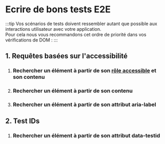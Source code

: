 # Ecrire de bons tests E2E

:::tip
Vos scénarios de tests doivent ressembler autant que possible aux interactions utilisateur avec votre application.<br/>
Pour cela nous vous recommandons cet ordre de priorité dans vos vérifications de DOM :
:::

## 1. Requêtes basées sur l'accessibilité
1. ### Rechercher un élément à partir de son [rôle accessible](https://developer.mozilla.org/en-US/docs/Web/Accessibility/ARIA/Roles#aria_role_types) et son contenu
2. ### Rechercher un élément à partir de son contenu
3. ### Rechercher un élément à partir de son attribut aria-label

## 2. Test IDs
1. ### Rechercher un élément à partir de son attribut data-testid

